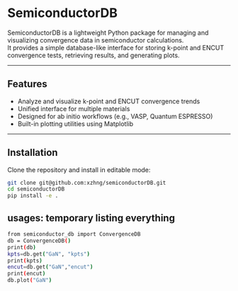 # SemiconductorDB

SemiconductorDB is a lightweight Python package for managing and visualizing convergence data in semiconductor calculations.  
It provides a simple database-like interface for storing k-point and ENCUT convergence tests, retrieving results, and generating plots.

---

## Features

- Analyze and visualize k-point and ENCUT convergence trends  
- Unified interface for multiple materials  
- Designed for ab initio workflows (e.g., VASP, Quantum ESPRESSO)  
- Built-in plotting utilities using Matplotlib  

---

## Installation

Clone the repository and install in editable mode:

```bash
git clone git@github.com:xzhng/semiconductorDB.git
cd semiconductorDB
pip install -e .
```

## usages: temporary listing everything

```bash
from semiconductor_db import ConvergenceDB
db = ConvergenceDB()
print(db)
kpts=db.get("GaN", "kpts")
print(kpts)
encut=db.get("GaN","encut")
print(encut)
db.plot("GaN")
